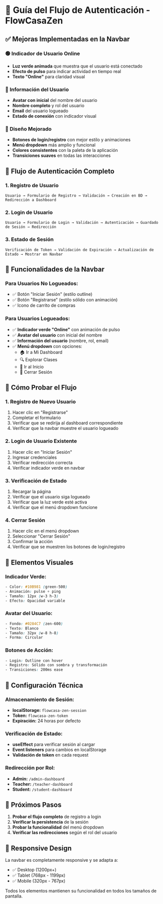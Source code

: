 # 🔐 Guía del Flujo de Autenticación - FlowCasaZen

## ✅ Mejoras Implementadas en la Navbar

### 🟢 **Indicador de Usuario Online**
- **Luz verde animada** que muestra que el usuario está conectado
- **Efecto de pulso** para indicar actividad en tiempo real
- **Texto "Online"** para claridad visual

### 👤 **Información del Usuario**
- **Avatar con inicial** del nombre del usuario
- **Nombre completo** y rol del usuario
- **Email** del usuario logueado
- **Estado de conexión** con indicador visual

### 🎨 **Diseño Mejorado**
- **Botones de login/registro** con mejor estilo y animaciones
- **Menú dropdown** más amplio y funcional
- **Colores consistentes** con la paleta de la aplicación
- **Transiciones suaves** en todas las interacciones

## 🔄 Flujo de Autenticación Completo

### 1. **Registro de Usuario**
```
Usuario → Formulario de Registro → Validación → Creación en BD → Redirección a Dashboard
```

### 2. **Login de Usuario**
```
Usuario → Formulario de Login → Validación → Autenticación → Guardado de Sesión → Redirección
```

### 3. **Estado de Sesión**
```
Verificación de Token → Validación de Expiración → Actualización de Estado → Mostrar en Navbar
```

## 🎯 Funcionalidades de la Navbar

### **Para Usuarios No Logueados:**
- ✅ Botón "Iniciar Sesión" (estilo outline)
- ✅ Botón "Registrarse" (estilo sólido con animación)
- ✅ Icono de carrito de compras

### **Para Usuarios Logueados:**
- ✅ **Indicador verde "Online"** con animación de pulso
- ✅ **Avatar del usuario** con inicial del nombre
- ✅ **Información del usuario** (nombre, rol, email)
- ✅ **Menú dropdown** con opciones:
  - 🏠 Ir a Mi Dashboard
  - 🔍 Explorar Clases
  - 🏡 Ir al Inicio
  - 🚪 Cerrar Sesión

## 🧪 Cómo Probar el Flujo

### 1. **Registro de Nuevo Usuario**
1. Hacer clic en "Registrarse"
2. Completar el formulario
3. Verificar que se redirija al dashboard correspondiente
4. Verificar que la navbar muestre el usuario logueado

### 2. **Login de Usuario Existente**
1. Hacer clic en "Iniciar Sesión"
2. Ingresar credenciales
3. Verificar redirección correcta
4. Verificar indicador verde en navbar

### 3. **Verificación de Estado**
1. Recargar la página
2. Verificar que el usuario siga logueado
3. Verificar que la luz verde esté activa
4. Verificar que el menú dropdown funcione

### 4. **Cerrar Sesión**
1. Hacer clic en el menú dropdown
2. Seleccionar "Cerrar Sesión"
3. Confirmar la acción
4. Verificar que se muestren los botones de login/registro

## 🎨 Elementos Visuales

### **Indicador Verde:**
```css
- Color: #10B981 (green-500)
- Animación: pulse + ping
- Tamaño: 12px (w-3 h-3)
- Efecto: Opacidad variable
```

### **Avatar del Usuario:**
```css
- Fondo: #0284C7 (zen-600)
- Texto: Blanco
- Tamaño: 32px (w-8 h-8)
- Forma: Circular
```

### **Botones de Acción:**
```css
- Login: Outline con hover
- Registro: Sólido con sombra y transformación
- Transiciones: 200ms ease
```

## 🔧 Configuración Técnica

### **Almacenamiento de Sesión:**
- **localStorage:** `flowcasa-zen-session`
- **Token:** `flowcasa-zen-token`
- **Expiración:** 24 horas por defecto

### **Verificación de Estado:**
- **useEffect** para verificar sesión al cargar
- **Event listeners** para cambios en localStorage
- **Validación de token** en cada request

### **Redirección por Rol:**
- **Admin:** `/admin-dashboard`
- **Teacher:** `/teacher-dashboard`
- **Student:** `/student-dashboard`

## 🚀 Próximos Pasos

1. **Probar el flujo completo** de registro a login
2. **Verificar la persistencia** de la sesión
3. **Probar la funcionalidad** del menú dropdown
4. **Verificar las redirecciones** según el rol del usuario

## 📱 Responsive Design

La navbar es completamente responsive y se adapta a:
- ✅ Desktop (1200px+)
- ✅ Tablet (768px - 1199px)
- ✅ Mobile (320px - 767px)

Todos los elementos mantienen su funcionalidad en todos los tamaños de pantalla.
